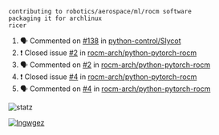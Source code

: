 ```
contributing to robotics/aerospace/ml/rocm software
packaging it for archlinux
ricer
```

<!--START_SECTION:activity-->
1. 🗣 Commented on [#138](https://github.com/python-control/Slycot/issues/138) in [python-control/Slycot](https://github.com/python-control/Slycot)
2. ❗️ Closed issue [#2](https://github.com/rocm-arch/python-pytorch-rocm/issues/2) in [rocm-arch/python-pytorch-rocm](https://github.com/rocm-arch/python-pytorch-rocm)
3. 🗣 Commented on [#2](https://github.com/rocm-arch/python-pytorch-rocm/issues/2) in [rocm-arch/python-pytorch-rocm](https://github.com/rocm-arch/python-pytorch-rocm)
4. ❗️ Closed issue [#4](https://github.com/rocm-arch/python-pytorch-rocm/issues/4) in [rocm-arch/python-pytorch-rocm](https://github.com/rocm-arch/python-pytorch-rocm)
5. 🗣 Commented on [#4](https://github.com/rocm-arch/python-pytorch-rocm/issues/4) in [rocm-arch/python-pytorch-rocm](https://github.com/rocm-arch/python-pytorch-rocm)
<!--END_SECTION:activity-->


![statz](https://github-readme-stats.vercel.app/api?username=acxz&include_all_commits=true&show_icons=true)

[![lngwgez](https://github-readme-stats.vercel.app/api/top-langs/?username=acxz&layout=compact)](https://github.com/acxz/github-readme-stats)


<!--
**acxz/acxz** is a ✨ _special_ ✨ repository because its `README.md` (this file) appears on your GitHub profile.

Here are some ideas to get you started:

- 🔭 I’m currently working on ...
- 🌱 I’m currently learning ...
- 👯 I’m looking to collaborate on ...
- 🤔 I’m looking for help with ...
- 💬 Ask me about ...
- 📫 How to reach me: ...
- 😄 Pronouns: ...
- ⚡ Fun fact: ...
-->
